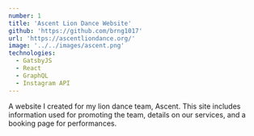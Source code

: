 ```yaml
---
number: 1
title: 'Ascent Lion Dance Website'
github: 'https://github.com/brng1017'
url: 'https://ascentliondance.org/'
image: '../../images/ascent.png'
technologies:
  - GatsbyJS
  - React
  - GraphQL
  - Instagram API
---
```


A website I created for my lion dance team, Ascent. This site includes information used for promoting the team, details on our services, and a booking page for performances.
